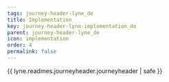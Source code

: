 ```yaml
---
tags: journey-header-lyne_de
title: Implementation
key: journey-header-lyne-implementation_de
parent: journey-header-lyne_de
icon: implementation
order: 4
permalink: false  
---
```

{{ lyne.readmes.journeyheader.journeyheader | safe }}


